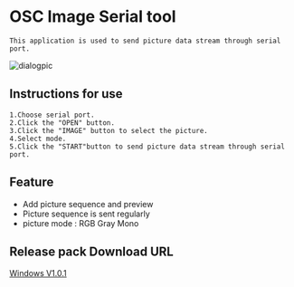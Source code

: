 # OSC Image Serial tool

    This application is used to send picture data stream through serial port.


![dialogpic](https://github.com/Hades2001/OSC-YTmode-Display/blob/master/qtSource/dialog.jpg)

## Instructions for use
    1.Choose serial port.
    2.Click the "OPEN" button.
    3.Click the "IMAGE" button to select the picture.
    4.Select mode.
    5.Click the "START"button to send picture data stream through serial port.

## Feature
* Add picture sequence and preview
* Picture sequence is sent regularly
* picture mode : RGB Gray Mono

## Release pack Download URL
[Windows V1.0.1](https://gitfile.oss-cn-beijing.aliyuncs.com/git/displayPicForSerial_windows.rar)





